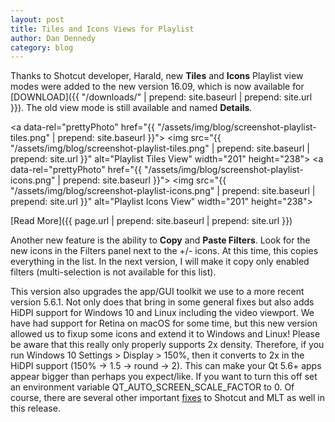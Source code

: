 ```yaml
---
layout: post
title: Tiles and Icons Views for Playlist
author: Dan Dennedy
category: blog
---
```

Thanks to Shotcut developer, Harald, new **Tiles** and **Icons** Playlist view modes were added to the new version 16.09, which is now available for [DOWNLOAD]({{ "/downloads/" | prepend: site.baseurl | prepend: site.url }}). The old view mode is still available and named **Details**.

<a data-rel="prettyPhoto" href="{{ "/assets/img/blog/screenshot-playlist-tiles.png" | prepend: site.baseurl }}">
<img src="{{ "/assets/img/blog/screenshot-playlist-tiles.png" | prepend: site.baseurl | prepend: site.url }}" alt="Playlist Tiles View" width="201" height="238"></a>
<a data-rel="prettyPhoto" href="{{ "/assets/img/blog/screenshot-playlist-icons.png" | prepend: site.baseurl }}">
<img src="{{ "/assets/img/blog/screenshot-playlist-icons.png" | prepend: site.baseurl | prepend: site.url }}" alt="Playlist Icons View" width="201" height="238"></a>

[Read More]({{ page.url | prepend: site.baseurl | prepend: site.url }})

<!--more-->

Another new feature is the ability to **Copy** and **Paste Filters**. Look for the new icons in the Filters panel next to the +/- icons. At this time, this copies everything in the list. In the next version, I will make it copy only enabled filters (multi-selection is not available for this list).

This version also upgrades the app/GUI toolkit we use to a more recent version 5.6.1. Not only does that bring in some general fixes but also adds HiDPI support for Windows 10 and Linux including the video viewport. We have had support for Retina on macOS for some time, but this new version allowed us to fixup some icons and extend it to Windows and Linux! Please be aware that this really only properly supports 2x density. Therefore, if you run Windows 10 Settings > Display > 150%, then it converts to 2x in the HiDPI support (150% -> 1.5 -> round -> 2). This can make your Qt 5.6+ apps appear bigger than perhaps you expect/like. If you want to turn this off set an environment variable QT_AUTO_SCREEN_SCALE_FACTOR to 0. Of course, there are several other important [fixes](https://github.com/mltframework/shotcut/milestone/22?closed=1) to Shotcut and MLT as well in this release.

